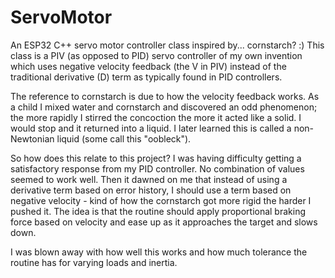 # ServoMotor
An ESP32 C++ servo motor controller class inspired by... cornstarch? :)
This class is a PIV (as opposed to PID) servo controller of my own invention which uses negative velocity feedback (the V in PIV) instead of the traditional derivative (D) term as typically found in PID controllers.

The reference to cornstarch is due to how the velocity feedback works. 
As a child I mixed water and cornstarch and discovered an odd phenomenon; the more rapidly I stirred the concoction the more it acted like a solid. I would stop and it returned into a liquid. I later learned this is called a non-Newtonian liquid (some call this "oobleck").

So how does this relate to this project? I was having difficulty getting a satisfactory response from my PID controller. No combination of values seemed to work well. Then it dawned on me that instead of using a derivative term based on error history, I should use a term based on negative velocity - kind of how the cornstarch got more rigid the harder I pushed it. The idea is that the routine should apply proportional braking force based on velocity and ease up as it approaches the target and slows down.

I was blown away with how well this works and how much tolerance the routine has for varying loads and inertia.

